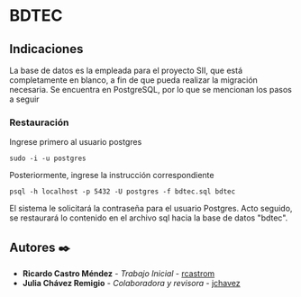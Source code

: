 # BDTEC
## Indicaciones
La base de datos es la empleada para el proyecto SII, que está completamente en blanco, a fin de que pueda realizar la migración necesaria.
Se encuentra en PostgreSQL, por lo que se mencionan los pasos a seguir

### Restauración
Ingrese primero al usuario postgres
```
sudo -i -u postgres
```

Posteriormente, ingrese la instrucción correspondiente
```
psql -h localhost -p 5432 -U postgres -f bdtec.sql bdtec
```
El sistema le solicitará la contraseña para el usuario Postgres. Acto seguido, se restaurará lo contenido en el archivo sql hacia la base de datos "bdtec".


## Autores ✒️

* **Ricardo Castro Méndez** - *Trabajo Inicial* - [rcastrom](https://github.com/rcastrom)
* **Julia Chávez Remigio** - *Colaboradora y revisora* - [jchavez](mailto:jchavez@ite.edu.mx)


